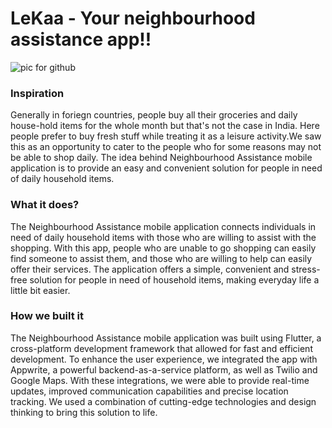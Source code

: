 # **LeKaa - Your neighbourhood assistance app!!**
![pic for github](https://user-images.githubusercontent.com/124475641/216797105-efb4397e-6139-40b1-98ea-bc25fcaa01db.jpeg)

### Inspiration
Generally in foriegn countries, people buy all their groceries and daily house-hold items for the whole month but that's not the case in India. Here people prefer to buy fresh stuff while treating it as a leisure activity.We saw this as an opportunity to cater to the people who for some reasons may not be able to shop daily. The idea behind Neighbourhood Assistance mobile application is to provide an easy and convenient solution for people in need of daily household items.

### What it does?
The Neighbourhood Assistance mobile application connects individuals in need of daily household items with those who are willing to assist with the shopping.
With this app, people who are unable to go shopping can easily find someone to assist them, and those who are willing to help can easily offer their services. The application offers a simple, convenient and stress-free solution for people in need of household items, making everyday life a little bit easier.

### How we built it
The Neighbourhood Assistance mobile application was built using Flutter, a cross-platform development framework that allowed for fast and efficient development. To enhance the user experience, we integrated the app with Appwrite, a powerful backend-as-a-service platform, as well as Twilio and Google Maps. With these integrations, we were able to provide real-time updates, improved communication capabilities and precise location tracking. We used a combination of cutting-edge technologies and design thinking to bring this solution to life.

